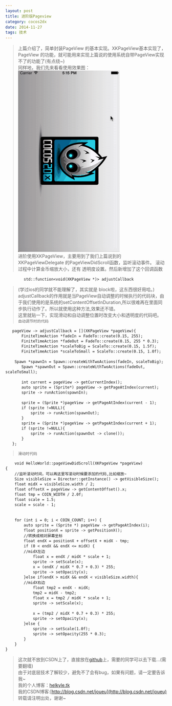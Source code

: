 ```yaml
---
layout: post
title: 进阶版Pageview
category: cocos2dx
date: 2014-11-27
tags: 技术
---
```


>  上篇介绍了，简单封装PageView 的基本实现。XKPageView基本实现了，PageView 的功能，就可能用来实现上篇说的使用系统自带PageView实现不了的功能了(有点绕~)  
>  同样地，我们先来看看使用效果图：  
>  ![test](../res/img/cocos-2dx_3x_PageView/test2.gif)  
>  进阶使用XKPageView，主要用到了我们上篇说到的XKPageViewDelegate 的PageViewDidScroll函数，监听滚动事件。   滚动过程中计算金币缩放大小，还有 透明度设置。然后新增加了这个回调函数  
>>
			std::function<void(XKPageView *)> adjustCallback  
>	
>  (学过ios的同学就不能理解了，其实就是 block啦，这东西很好用哈。)
>  adjustCallback的作用就是当PageView自动调整的时候执行的代码块，由于我们使用的是系统的setContentOffsetInDuration,所以很难再在里面同步执行动作了。所以就使用这种方法,效果还不错。  
>  这里就贴一下，实现滑动和自动调整位置时改变大小和透明度的代码吧。  
>  ``自动调节时的代码``
  
	   pageView -> adjustCallback = [](XKPageView *pageView){
	       FiniteTimeAction *fadeIn = FadeTo::create(0.15, 255);
	       FiniteTimeAction *fadeOut = FadeTo::create(0.15, 255 * 0.3);
	       FiniteTimeAction *scaleToBig = ScaleTo::create(0.15, 1.5f);
	       FiniteTimeAction *scaleToSmall = ScaleTo::create(0.15, 1.0f);
		
		Spawn *spawnIn = Spawn::createWithTwoActions(fadeIn, scaleToBig);
	       Spawn *spawnOut = Spawn::createWithTwoActions(fadeOut, scaleToSmall);
	       
	       int current = pageView -> getCurrentIndex();
	       auto sprite = (Sprite*) pageView -> getPageAtIndex(current);
	       sprite -> runAction(spawnIn);
	       
	       sprite = (Sprite *)pageView -> getPageAtIndex(current - 1);
	       if (sprite !=NULL){
	           sprite -> runAction(spawnOut);
	       }
	       sprite = (Sprite *)pageView -> getPageAtIndex(current + 1);
	       if (sprite !=NULL){
	           sprite -> runAction(spawnOut -> clone());
	       }
	   };  
>	``滑动时代码``   
	
		void HelloWorld::pageViewDidScroll(XKPageView *pageView)
	{
	    //监听滚动时间，可以再这里写滚动时候要添加的代码,比如缩放~
	    Size visibleSize = Director::getInstance() -> getVisibleSize();
	    float midX = visibleSize.width / 2;
	    float offsetX = pageView -> getContentOffset().x;
	    float tmp = COIN_WIDTH / 2.0f;
	    float scale = 1.5;
	    scale = scale - 1;
	
	    
	    for (int i = 0; i < COIN_COUNT; i++) {
	        auto sprite = (Sprite *) pageView -> getPageAtIndex(i);
	        float positionX = sprite -> getPositionX();
	        //转换成相对屏幕坐标
	        float endX = positionX + offsetX + midX - tmp;
	        if (0 < endX && endX <= midX) {
	        //midX左边
	            float x = endX / midX * scale + 1;
	            sprite -> setScale(x);
	            x = (endX / midX * 0.7 + 0.3) * 255;
	            sprite -> setOpacity(x);
	        }else if(endX > midX && endX < visibleSize.width){
	        //midX右边
	            float tmp2 = endX - midX;
	            tmp2 = midX - tmp2;
	            float x = tmp2 / midX * scale + 1;
	            sprite -> setScale(x);
	            
	            x = (tmp2 / midX * 0.7 + 0.3) * 255;
	            sprite -> setOpacity(x);
	        }else {
	            sprite -> setScale(1.0f);
	            sprite -> setOpacity(255 * 0.3);
	        }
	    }
	}

	
>这次就不放到CSDN上了，直接放在[github](https://github.com/HelKyle/XKPageView.git)上，需要的同学可以去下载...(需要翻墙)      
>由于对底层技术了解较少，避免不了会有bug，如果有问题，请一定要告诉我~  
>我的个人博客：[helkyle.tk](http://helkyle.tk)   
我的CSDN博客:[http://blog.csdn.net/joueu](http://blog.csdn.net/joueu)    
转载请注明出处，谢谢~